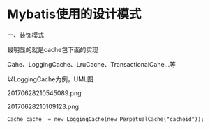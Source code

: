 # Mybatis使用的设计模式

一、装饰模式

最明显的就是cache包下面的实现

Cahe、LoggingCache、LruCache、TransactionalCahe...等

以LoggingCache为例，UML图

20170628210545089.png

20170628210109123.png

```
Cache cache  = new LoggingCache(new PerpetualCache("cacheid"));
```



